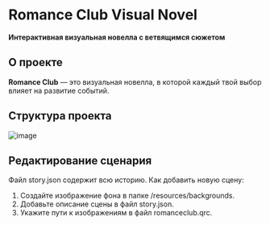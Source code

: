# Romance Club Visual Novel
 **Интерактивная визуальная новелла с ветвящимся сюжетом**

## О проекте
**Romance Club** — это визуальная новелла, в которой каждый твой выбор влияет на развитие событий.

## Структура проекта

![image](https://github.com/user-attachments/assets/3b38a610-9fe4-4c67-8a7a-2fd47647d085)

## Редактирование сценария
Файл story.json содержит всю историю.
Как добавить новую сцену:
1. Создайте изображение фона в папке /resources/backgrounds.
2. Добавьте описание сцены в файл story.json.
3. Укажите пути к изображениям в файл romanceclub.qrc.
